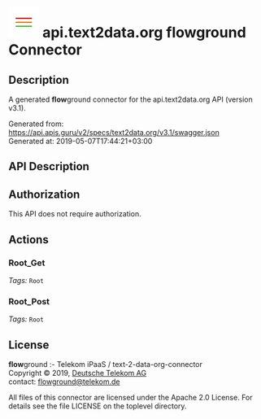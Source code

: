# ![LOGO](logo.png) api.text2data.org **flow**ground Connector

## Description

A generated **flow**ground connector for the api.text2data.org API (version v3.1).

Generated from: https://api.apis.guru/v2/specs/text2data.org/v3.1/swagger.json<br/>
Generated at: 2019-05-07T17:44:21+03:00

## API Description



## Authorization

This API does not require authorization.

## Actions

### Root_Get

*Tags:* `Root`

### Root_Post

*Tags:* `Root`

## License

**flow**ground :- Telekom iPaaS / text-2-data-org-connector<br/>
Copyright © 2019, [Deutsche Telekom AG](https://www.telekom.de)<br/>
contact: flowground@telekom.de

All files of this connector are licensed under the Apache 2.0 License. For details
see the file LICENSE on the toplevel directory.
